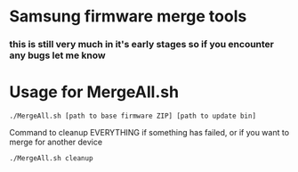 # Samsung firmware merge tools

### this is still very much in it's early stages so if you encounter any bugs let me know

# Usage for MergeAll.sh

`./MergeAll.sh [path to base firmware ZIP] [path to update bin]`

Command to cleanup EVERYTHING if something has failed, or if you want to merge for another device

`./MergeAll.sh cleanup`
